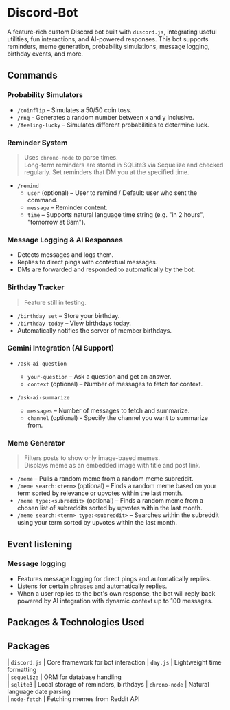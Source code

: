 # Discord-Bot
A feature-rich custom Discord bot built with `discord.js`, integrating useful utilities, fun interactions, and AI-powered responses. This bot supports reminders, meme generation, probability simulations, message logging, birthday events, and more.

## Commands

### Probability Simulators
- `/coinflip` – Simulates a 50/50 coin toss.
- `/rng` - Generates a random number between x and y inclusive.
- `/feeling-lucky` – Simulates different probabilities to determine luck.

### Reminder System
> Uses `chrono-node` to parse times.  
> Long-term reminders are stored in SQLite3 via Sequelize and checked regularly.
Set reminders that DM you at the specified time.
- `/remind`  
  - `user` (optional) – User to remind / Default: user who sent the command.   
  - `message` – Reminder content.  
  - `time` – Supports natural language time string (e.g. "in 2 hours", "tomorrow at 8am").

### Message Logging & AI Responses
- Detects messages and logs them.
- Replies to direct pings with contextual messages.
- DMs are forwarded and responded to automatically by the bot.

### Birthday Tracker 
> Feature still in testing.
- `/birthday set` – Store your birthday.
- `/birthday today` – View birthdays today.
- Automatically notifies the server of member birthdays.

### Gemini Integration (AI Support)
- `/ask-ai-question` 
  - `your-question` – Ask a question and get an answer.
  - `context` (optional) – Number of messages to fetch for context.

- `/ask-ai-summarize` 
  - `messages` – Number of messages to fetch and summarize.
  - `channel` (optional) - Specify the channel you want to summarize from.

### Meme Generator
> Filters posts to show only image-based memes.  
> Displays meme as an embedded image with title and post link.
- `/meme` – Pulls a random meme from a random meme subreddit.
- `/meme search:<term>` (optional) – Finds a random meme based on your term sorted by relevance or upvotes within the last month.
- `/meme type:<subreddit>` (optional) – Finds a random meme from a chosen list of subreddits sorted by upvotes within the last month.
- `/meme search:<term> type:<subreddit>` – Searches within the subreddit using your term sorted by upvotes within the last month.

## Event listening

### Message logging
- Features message logging for direct pings and automatically replies.
- Listens for certain phrases and automatically replies.
- When a user replies to the bot's own response, the bot will reply back powered by AI integration with dynamic context up to 100 messages.

## Packages & Technologies Used
Packages 
--------------------------------------------------
| `discord.js`    | Core framework for bot interaction 
| `day.js`        | Lightweight time formatting      
| `sequelize`     | ORM for database handling        
| `sqlite3`       | Local storage of reminders, birthdays 
| `chrono-node`   | Natural language date parsing    
| `node-fetch`    | Fetching memes from Reddit API
